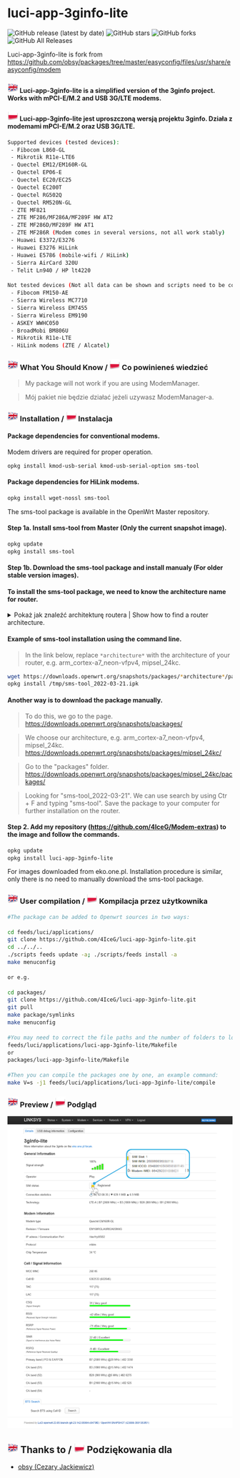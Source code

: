 # luci-app-3ginfo-lite

![GitHub release (latest by date)](https://img.shields.io/github/v/release/4IceG/luci-app-3ginfo-lite?style=flat-square)
![GitHub stars](https://img.shields.io/github/stars/4IceG/luci-app-3ginfo-lite?style=flat-square)
![GitHub forks](https://img.shields.io/github/forks/4IceG/luci-app-3ginfo-lite?style=flat-square)
![GitHub All Releases](https://img.shields.io/github/downloads/4IceG/luci-app-3ginfo-lite/total)

Luci-app-3ginfo-lite is fork from https://github.com/obsy/packages/tree/master/easyconfig/files/usr/share/easyconfig/modem

#### <img src="https://raw.githubusercontent.com/4IceG/Personal_data/master/dooffy_design_icons_EU_flags_United_Kingdom.png" height="24"> Luci-app-3ginfo-lite is a simplified version of the 3ginfo project. Works with mPCI-E/M.2 and USB 3G/LTE modems.

#### <img src="https://raw.githubusercontent.com/4IceG/Personal_data/master/dooffy_design_icons_EU_flags_Poland.png" height="24"> Luci-app-3ginfo-lite jest uproszczoną wersją projektu 3ginfo. Działa z modemami mPCI-E/M.2 oraz USB 3G/LTE.


``` bash
Supported devices (tested devices):
 - Fibocom L860-GL
 - Mikrotik R11e-LTE6
 - Quectel EM12/EM160R-GL
 - Quectel EP06-E
 - Quectel EC20/EC25
 - Quectel EC200T
 - Quectel RG502Q
 - Quectel RM520N-GL
 - ZTE MF821
 - ZTE MF286/MF286A/MF289F HW AT2
 - ZTE MF286D/MF289F HW AT1
 - ZTE MF286R (Modem comes in several versions, not all work stably)
 - Huawei E3372/E3276
 - Huawei E3276 HiLink
 - Huawei E5786 (mobile-wifi / HiLink)
 - Sierra AirCard 320U
 - Telit Ln940 / HP lt4220
 
Not tested devices (Not all data can be shown and scripts need to be corrected):
 - Fibocom FM150-AE
 - Sierra Wireless MC7710
 - Sierra Wireless EM7455
 - Sierra Wireless EM9190
 - ASKEY WWHC050
 - BroadMobi BM806U
 - Mikrotik R11e-LTE
 - HiLink modems (ZTE / Alcatel)

```

### <img src="https://raw.githubusercontent.com/4IceG/Personal_data/master/dooffy_design_icons_EU_flags_United_Kingdom.png" height="24"> What You Should Know / <img src="https://raw.githubusercontent.com/4IceG/Personal_data/master/dooffy_design_icons_EU_flags_Poland.png" height="24"> Co powinieneś wiedzieć
> My package will not work if you are using ModemManager.

> Mój pakiet nie będzie działać jeżeli uzywasz ModemManager-a.


### <img src="https://raw.githubusercontent.com/4IceG/Personal_data/master/dooffy_design_icons_EU_flags_United_Kingdom.png" height="24"> Installation / <img src="https://raw.githubusercontent.com/4IceG/Personal_data/master/dooffy_design_icons_EU_flags_Poland.png" height="24"> Instalacja

#### Package dependencies for conventional modems.
Modem drivers are required for proper operation.
``` bash
opkg install kmod-usb-serial kmod-usb-serial-option sms-tool
```

#### Package dependencies for HiLink modems.
``` bash
opkg install wget-nossl sms-tool
```

The sms-tool package is available in the OpenWrt Master repository.

#### Step 1a. Install sms-tool from Master (Only the current snapshot image).
``` bash
opkg update
opkg install sms-tool
```

#### Step 1b. Download the sms-tool package and install manualy (For older stable version images).

   #### To install the sms-tool package, we need to know the architecture name for router.

<details>
   <summary>Pokaż jak znaleźć architekturę routera | Show how to find a router architecture.</summary>
   

   
   > For example, we are looking for sms-tool for Zbtlink router ZBT-WE3526.   
   
   #### Step 1.
   > We go to the page and enter the name of our router.  
   https://firmware-selector.openwrt.org/
   
   
   #### Step 2.
   > Click on the folder icon and go to the image download page.   
   
   ![](https://github.com/4IceG/Personal_data/blob/master/OpenWrt%20Firmware%20Selector.png?raw=true)
   
   > It should take us to a page   
   https://downloads.openwrt.org/snapshots/targets/ramips/mt7621/
   
   #### Step 3.
   > Then go into the "packages" folder at the bottom of the page.   
   https://downloads.openwrt.org/snapshots/targets/ramips/mt7621/packages/
   
   > We check what the architecture name is for our router. All packets have names ending in mipsel_24kc.ipk, so the architecture we are looking for is mipsel_24kc.
   

</details>

#### Example of sms-tool installation using the command line.
> In the link below, replace ```*architecture*``` with the architecture of your router, e.g. arm_cortex-a7_neon-vfpv4, mipsel_24kc.

``` bash
wget https://downloads.openwrt.org/snapshots/packages/*architecture*/packages/sms-tool_2022-03-21-f07699ab-1_*architecture*.ipk -O /tmp/sms-tool_2022-03-21.ipk
opkg install /tmp/sms-tool_2022-03-21.ipk
```

#### Another way is to download the package manually.
> To do this, we go to the page.   
https://downloads.openwrt.org/snapshots/packages/

> We choose our architecture, e.g. arm_cortex-a7_neon-vfpv4, mipsel_24kc.   
https://downloads.openwrt.org/snapshots/packages/mipsel_24kc/

> Go to the "packages" folder.   
https://downloads.openwrt.org/snapshots/packages/mipsel_24kc/packages/

> Looking for "sms-tool_2022-03-21". We can use search by using Ctr + F and typing "sms-tool".
Save the package to your computer for further installation on the router.

#### Step 2. Add my repository (https://github.com/4IceG/Modem-extras) to the image and follow the commands.
``` bash
opkg update
opkg install luci-app-3ginfo-lite
```

For images downloaded from eko.one.pl.
Installation procedure is similar, only there is no need to manually download the sms-tool package.

### <img src="https://raw.githubusercontent.com/4IceG/Personal_data/master/dooffy_design_icons_EU_flags_United_Kingdom.png" height="24"> User compilation / <img src="https://raw.githubusercontent.com/4IceG/Personal_data/master/dooffy_design_icons_EU_flags_Poland.png" height="24"> Kompilacja przez użytkownika
``` bash
#The package can be added to Openwrt sources in two ways:

cd feeds/luci/applications/
git clone https://github.com/4IceG/luci-app-3ginfo-lite.git
cd ../../..
./scripts feeds update -a; ./scripts/feeds install -a
make menuconfig

or e.g.

cd packages/
git clone https://github.com/4IceG/luci-app-3ginfo-lite.git
git pull
make package/symlinks
make menuconfig

#You may need to correct the file paths and the number of folders to look like this:
feeds/luci/applications/luci-app-3ginfo-lite/Makefile
or
packages/luci-app-3ginfo-lite/Makefile

#Then you can compile the packages one by one, an example command:
make V=s -j1 feeds/luci/applications/luci-app-3ginfo-lite/compile
```


### <img src="https://raw.githubusercontent.com/4IceG/Personal_data/master/dooffy_design_icons_EU_flags_United_Kingdom.png" height="24"> Preview / <img src="https://raw.githubusercontent.com/4IceG/Personal_data/master/dooffy_design_icons_EU_flags_Poland.png" height="24"> Podgląd

![](https://github.com/4IceG/Personal_data/blob/master/zrzuty/3ginfo-lite.png?raw=true)

## <img src="https://raw.githubusercontent.com/4IceG/Personal_data/master/dooffy_design_icons_EU_flags_United_Kingdom.png" height="24"> Thanks to / <img src="https://raw.githubusercontent.com/4IceG/Personal_data/master/dooffy_design_icons_EU_flags_Poland.png" height="24"> Podziękowania dla
- [obsy (Cezary Jackiewicz)](https://github.com/obsy)
